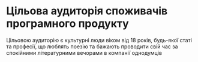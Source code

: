 # Цільова аудиторія споживачів програмного продукту

Цільовою аудиторію є культурні люди віком від 18 років, будь-якої статі та професії, що люблять поезію та бажають проводити свій час за спокійними літературними вечорами в компанії однодумців